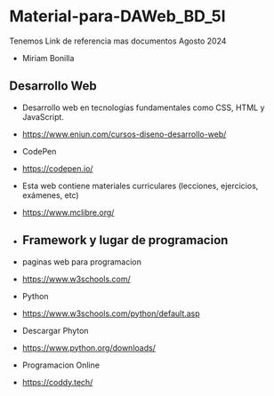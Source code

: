 # Material-para-DAWeb_BD_5I
Tenemos Link de referencia mas documentos Agosto 2024
- Miriam Bonilla
## Desarrollo Web
- Desarrollo web en tecnologías fundamentales como CSS, HTML y JavaScript.
- https://www.eniun.com/cursos-diseno-desarrollo-web/

- CodePen
- https://codepen.io/

- Esta web contiene materiales curriculares (lecciones, ejercicios, exámenes, etc)
- https://www.mclibre.org/

- ## Framework y lugar de programacion
- paginas web para programacion
- https://www.w3schools.com/
- Python
- https://www.w3schools.com/python/default.asp
- Descargar Phyton
- https://www.python.org/downloads/

- Programacion Online
- https://coddy.tech/
